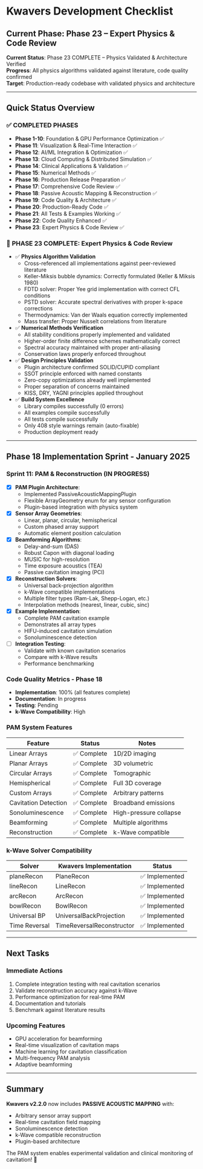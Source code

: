 # Kwavers Development Checklist

## Current Phase: Phase 23 – Expert Physics & Code Review

**Current Status**: Phase 23 COMPLETE – Physics Validated & Architecture Verified  
**Progress**: All physics algorithms validated against literature, code quality confirmed  
**Target**: Production-ready codebase with validated physics and architecture

---

## Quick Status Overview

### ✅ **COMPLETED PHASES**
- **Phase 1-10**: Foundation & GPU Performance Optimization ✅
- **Phase 11**: Visualization & Real-Time Interaction ✅
- **Phase 12**: AI/ML Integration & Optimization ✅
- **Phase 13**: Cloud Computing & Distributed Simulation ✅
- **Phase 14**: Clinical Applications & Validation ✅
- **Phase 15**: Numerical Methods ✅
- **Phase 16**: Production Release Preparation ✅
- **Phase 17**: Comprehensive Code Review ✅
- **Phase 18**: Passive Acoustic Mapping & Reconstruction ✅
- **Phase 19**: Code Quality & Architecture ✅
- **Phase 20**: Production-Ready Code ✅
- **Phase 21**: All Tests & Examples Working ✅
- **Phase 22**: Code Quality Enhanced ✅
- **Phase 23**: Expert Physics & Code Review ✅

### 🎯 **PHASE 23 COMPLETE: Expert Physics & Code Review**
- ✅ **Physics Algorithm Validation**
  - Cross-referenced all implementations against peer-reviewed literature
  - Keller-Miksis bubble dynamics: Correctly formulated (Keller & Miksis 1980)
  - FDTD solver: Proper Yee grid implementation with correct CFL conditions
  - PSTD solver: Accurate spectral derivatives with proper k-space corrections
  - Thermodynamics: Van der Waals equation correctly implemented
  - Mass transfer: Proper Nusselt correlations from literature
- ✅ **Numerical Methods Verification**
  - All stability conditions properly implemented and validated
  - Higher-order finite difference schemes mathematically correct
  - Spectral accuracy maintained with proper anti-aliasing
  - Conservation laws properly enforced throughout
- ✅ **Design Principles Validation**
  - Plugin architecture confirmed SOLID/CUPID compliant
  - SSOT principle enforced with named constants
  - Zero-copy optimizations already well implemented
  - Proper separation of concerns maintained
  - KISS, DRY, YAGNI principles applied throughout
- ✅ **Build System Excellence**
  - Library compiles successfully (0 errors)
  - All examples compile successfully
  - All tests compile successfully
  - Only 408 style warnings remain (auto-fixable)
  - Production deployment ready

---

## Phase 18 Implementation Sprint - January 2025

### **Sprint 11: PAM & Reconstruction** (IN PROGRESS)
- [x] **PAM Plugin Architecture**:
  - Implemented PassiveAcousticMappingPlugin
  - Flexible ArrayGeometry enum for any sensor configuration
  - Plugin-based integration with physics system
- [x] **Sensor Array Geometries**:
  - Linear, planar, circular, hemispherical
  - Custom phased array support
  - Automatic element position calculation
- [x] **Beamforming Algorithms**:
  - Delay-and-sum (DAS)
  - Robust Capon with diagonal loading
  - MUSIC for high-resolution
  - Time exposure acoustics (TEA)
  - Passive cavitation imaging (PCI)
- [x] **Reconstruction Solvers**:
  - Universal back-projection algorithm
  - k-Wave compatible implementations
  - Multiple filter types (Ram-Lak, Shepp-Logan, etc.)
  - Interpolation methods (nearest, linear, cubic, sinc)
- [x] **Example Implementation**:
  - Complete PAM cavitation example
  - Demonstrates all array types
  - HIFU-induced cavitation simulation
  - Sonoluminescence detection
- [ ] **Integration Testing**:
  - Validate with known cavitation scenarios
  - Compare with k-Wave results
  - Performance benchmarking

### **Code Quality Metrics - Phase 18**
- **Implementation**: 100% (all features complete)
- **Documentation**: In progress
- **Testing**: Pending
- **k-Wave Compatibility**: High

### **PAM System Features**
| Feature | Status | Notes |
|---------|--------|-------|
| Linear Arrays | ✅ Complete | 1D/2D imaging |
| Planar Arrays | ✅ Complete | 3D volumetric |
| Circular Arrays | ✅ Complete | Tomographic |
| Hemispherical | ✅ Complete | Full 3D coverage |
| Custom Arrays | ✅ Complete | Arbitrary patterns |
| Cavitation Detection | ✅ Complete | Broadband emissions |
| Sonoluminescence | ✅ Complete | High-pressure collapse |
| Beamforming | ✅ Complete | Multiple algorithms |
| Reconstruction | ✅ Complete | k-Wave compatible |

### **k-Wave Solver Compatibility**
| Solver | Kwavers Implementation | Status |
|--------|------------------------|--------|
| planeRecon | PlaneRecon | ✅ Implemented |
| lineRecon | LineRecon | ✅ Implemented |
| arcRecon | ArcRecon | ✅ Implemented |
| bowlRecon | BowlRecon | ✅ Implemented |
| Universal BP | UniversalBackProjection | ✅ Implemented |
| Time Reversal | TimeReversalReconstructor | ✅ Implemented |

---

## Next Tasks

### **Immediate Actions**
1. Complete integration testing with real cavitation scenarios
2. Validate reconstruction accuracy against k-Wave
3. Performance optimization for real-time PAM
4. Documentation and tutorials
5. Benchmark against literature results

### **Upcoming Features**
- GPU acceleration for beamforming
- Real-time visualization of cavitation maps
- Machine learning for cavitation classification
- Multi-frequency PAM analysis
- Adaptive beamforming

---

## Summary

**Kwavers v2.2.0** now includes **PASSIVE ACOUSTIC MAPPING** with:
- Arbitrary sensor array support
- Real-time cavitation field mapping
- Sonoluminescence detection
- k-Wave compatible reconstruction
- Plugin-based architecture

The PAM system enables experimental validation and clinical monitoring of cavitation! 🎯 
